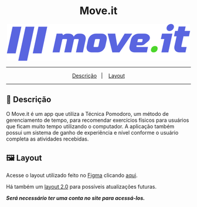 <h1 align="center">
  Move.it
</h1>

<div align="center">
  <img src="https://github.com/Rafafaaa/moveit-next-nlw4/blob/master/.github/images/logo.svg" alt="logo-letmeask" target="_blank" />
</div>
<hr/>
<p align="center">
  <a href="#page_facing_up-Descrição">Descrição</a>&nbsp;&nbsp;&nbsp;|&nbsp;&nbsp;&nbsp;
  <a href="#framed_picture-Layout">Layout</a>
</p>
<hr/>

## :page_facing_up: Descrição
O Move.it é um app que utiliza a Técnica Pomodoro, um método de gerenciamento de tempo, para recomendar exercícios físicos para usuários que ficam muito tempo utilizando o computador. A aplicação também possui um sistema de ganho de experiência e nível conforme o usuário completa as atividades recebidas.

## :framed_picture: Layout
Acesse o layout utilizado feito no <a href="https://www.figma.com" target="_blank">Figma</a> clicando <a href="https://www.figma.com/file/A1iXV91K5yFvNiO9gekfjI/Move.it-1.0?node-id=160%3A2761" target="_blank">aqui</a>.

Há também um <a href="https://www.figma.com/file/6bCYIXDFoVnD2Z5l2moOYi/Move.it-2.0?node-id=160%3A2761" target="_blank">layout 2.0</a> para possíveis atualizações futuras.

***Será necessário ter uma conta no site para acessá-los.***
